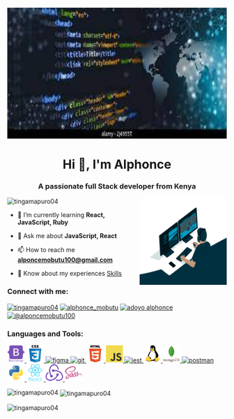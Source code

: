 <p><img width="1000" height="300" alt="master head" src="https://github.com/tingamapuro04/tingamapuro04/blob/main/banner.jpg" /></p>
<h1 align="center">Hi 👋, I'm Alphonce</h1>
<h3 align="center">A passionate full Stack developer from Kenya</h3>
<img width="200" align="right" alt="coding gif" src="https://github.com/tingamapuro04/tingamapuro04/blob/main/dev_animado.gif"  />

<p align="left"> <img src="https://komarev.com/ghpvc/?username=tingamapuro04&label=Profile%20views&color=0e75b6&style=flat" alt="tingamapuro04" /> </p>


- 🌱 I’m currently learning **React, JavaScript, Ruby**

- 💬 Ask me about **JavaScript, React**

- 📫 How to reach me **alponcemobutu100@gmail.com**

- 📄 Know about my experiences [Skills](https://github.com/tingamapuro04/tingamapuro04/blob/main/Adoyo%20Alphonce%20Mobutu.pdf)

<h3 align="left">Connect with me:</h3>
<p align="left">
<a href="https://codepen.io/tingamapuro04" target="blank"><img align="center" src="https://raw.githubusercontent.com/rahuldkjain/github-profile-readme-generator/master/src/images/icons/Social/codepen.svg" alt="tingamapuro04" height="30" width="40" /></a>
<a href="https://twitter.com/alphonce_mobutu" target="blank"><img align="center" src="https://raw.githubusercontent.com/rahuldkjain/github-profile-readme-generator/master/src/images/icons/Social/twitter.svg" alt="alphonce_mobutu" height="30" width="40" /></a>
<a href="https://linkedin.com/in/adoyo alphonce" target="blank"><img align="center" src="https://raw.githubusercontent.com/rahuldkjain/github-profile-readme-generator/master/src/images/icons/Social/linked-in-alt.svg" alt="adoyo alphonce" height="30" width="40" /></a>
<a href="https://www.hackerrank.com/@alponcemobutu100" target="blank"><img align="center" src="https://raw.githubusercontent.com/rahuldkjain/github-profile-readme-generator/master/src/images/icons/Social/hackerrank.svg" alt="@alponcemobutu100" height="30" width="40" /></a>
</p>

<h3 align="left">Languages and Tools:</h3>
<p align="left"> <a href="https://getbootstrap.com" target="_blank" rel="noreferrer"> <img src="https://raw.githubusercontent.com/devicons/devicon/master/icons/bootstrap/bootstrap-plain-wordmark.svg" alt="bootstrap" width="40" height="40"/> </a> <a href="https://www.w3schools.com/css/" target="_blank" rel="noreferrer"> <img src="https://raw.githubusercontent.com/devicons/devicon/master/icons/css3/css3-original-wordmark.svg" alt="css3" width="40" height="40"/> </a> <a href="https://www.figma.com/" target="_blank" rel="noreferrer"> <img src="https://www.vectorlogo.zone/logos/figma/figma-icon.svg" alt="figma" width="40" height="40"/> </a> <a href="https://git-scm.com/" target="_blank" rel="noreferrer"> <img src="https://www.vectorlogo.zone/logos/git-scm/git-scm-icon.svg" alt="git" width="40" height="40"/> </a> <a href="https://www.w3.org/html/" target="_blank" rel="noreferrer"> <img src="https://raw.githubusercontent.com/devicons/devicon/master/icons/html5/html5-original-wordmark.svg" alt="html5" width="40" height="40"/> </a> <a href="https://developer.mozilla.org/en-US/docs/Web/JavaScript" target="_blank" rel="noreferrer"> <img src="https://raw.githubusercontent.com/devicons/devicon/master/icons/javascript/javascript-original.svg" alt="javascript" width="40" height="40"/> </a> <a href="https://jestjs.io" target="_blank" rel="noreferrer"> <img src="https://www.vectorlogo.zone/logos/jestjsio/jestjsio-icon.svg" alt="jest" width="40" height="40"/> </a> <a href="https://www.linux.org/" target="_blank" rel="noreferrer"> <img src="https://raw.githubusercontent.com/devicons/devicon/master/icons/linux/linux-original.svg" alt="linux" width="40" height="40"/> </a> <a href="https://www.mongodb.com/" target="_blank" rel="noreferrer"> <img src="https://raw.githubusercontent.com/devicons/devicon/master/icons/mongodb/mongodb-original-wordmark.svg" alt="mongodb" width="40" height="40"/> </a> <a href="https://postman.com" target="_blank" rel="noreferrer"> <img src="https://www.vectorlogo.zone/logos/getpostman/getpostman-icon.svg" alt="postman" width="40" height="40"/> </a> <a href="https://www.python.org" target="_blank" rel="noreferrer"> <img src="https://raw.githubusercontent.com/devicons/devicon/master/icons/python/python-original.svg" alt="python" width="40" height="40"/> </a> <a href="https://reactjs.org/" target="_blank" rel="noreferrer"> <img src="https://raw.githubusercontent.com/devicons/devicon/master/icons/react/react-original-wordmark.svg" alt="react" width="40" height="40"/> </a> <a href="https://redux.js.org" target="_blank" rel="noreferrer"> <img src="https://raw.githubusercontent.com/devicons/devicon/master/icons/redux/redux-original.svg" alt="redux" width="40" height="40"/> </a> <a href="https://sass-lang.com" target="_blank" rel="noreferrer"> <img src="https://raw.githubusercontent.com/devicons/devicon/master/icons/sass/sass-original.svg" alt="sass" width="40" height="40"/> </a> </p>

<p><img align="left" src="https://github-readme-stats.vercel.app/api/top-langs?username=tingamapuro04&show_icons=true&locale=en&layout=compact" alt="tingamapuro04" /></p>

<p>&nbsp;<img align="center" src="https://github-readme-stats.vercel.app/api?username=tingamapuro04&show_icons=true&locale=en" alt="tingamapuro04" /></p>

<p><img align="center" src="https://github-readme-streak-stats.herokuapp.com/?user=tingamapuro04&" alt="tingamapuro04" /></p>
